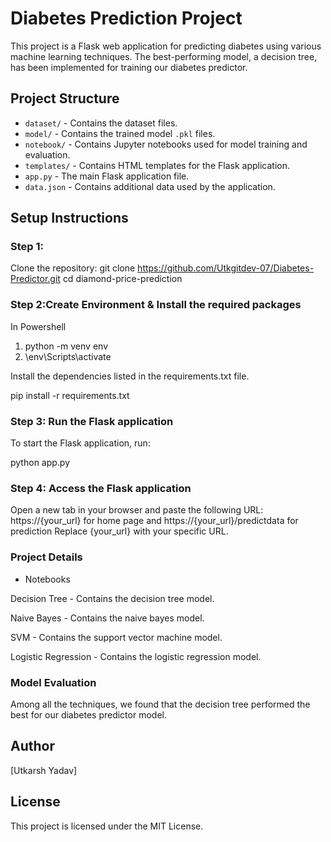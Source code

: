 # Diabetes Prediction Project

This project is a Flask web application for predicting diabetes using various machine learning techniques. The best-performing model, a decision tree, has been implemented for training our diabetes predictor.

## Project Structure

- `dataset/` - Contains the dataset files.
- `model/` - Contains the trained model `.pkl` files.
- `notebook/` - Contains Jupyter notebooks used for model training and evaluation.
- `templates/` - Contains HTML templates for the Flask application.
- `app.py` - The main Flask application file.
- `data.json` - Contains additional data used by the application.

## Setup Instructions

### Step 1:
Clone the repository: git clone https://github.com/Utkgitdev-07/Diabetes-Predictor.git cd diamond-price-prediction

### Step 2:Create Environment & Install the required packages 
In Powershell

1) python -m venv env
2) \env\Scripts\activate

Install the dependencies listed in the requirements.txt file.

pip install -r requirements.txt


### Step 3: Run the Flask application
To start the Flask application, run:

python app.py


### Step 4: Access the Flask application
Open a new tab in your browser and paste the following URL:
https://{your_url} for home page and https://{your_url}/predictdata for prediction
Replace {your_url} with your specific URL.


### Project Details

* Notebooks

Decision Tree - Contains the decision tree model.

Naive Bayes - Contains the naive bayes model.

SVM - Contains the support vector machine model.

Logistic Regression - Contains the logistic regression model.


### Model Evaluation
Among all the techniques, we found that the decision tree performed the best for our diabetes predictor model.

## Author
[Utkarsh Yadav]

## License
This project is licensed under the MIT License.






